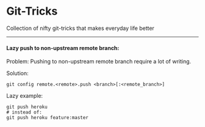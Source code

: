 Git-Tricks
==========

Collection of nifty git-tricks that makes everyday life better

---

#### Lazy push to non-upstream remote branch:
Problem: Pushing to non-upstream remote branch require a lot of writing.

Solution:
```shell
git config remote.<remote>.push <branch>[:<remote_branch>]
```

Lazy example:
```shell
git push heroku
# instead of:
git push heroku feature:master
```
